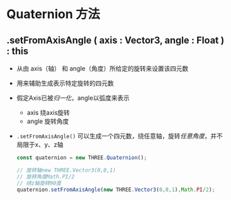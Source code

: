 # Quaternion 方法

## .setFromAxisAngle ( axis : Vector3, angle : Float ) : this

+ 从由 axis（轴） 和 angle（角度）所给定的旋转来设置该四元数
+ 用来辅助生成表示特定旋转的四元数
+ 假定Axis已被*归一化*，angle以弧度来表示

  + axis 绕axis旋转
  + angle 旋转角度

+ `.setFromAxisAngle()` 可以生成一个四元数，绕任意轴，旋转*任意角度*，并不局限于x、y、z轴

  ```js
  const quaternion = new THREE.Quaternion();

  // 旋转轴new THREE.Vector3(0,0,1)
  // 旋转角度Math.PI/2
  // 绕z轴旋转90度
  quaternion.setFromAxisAngle(new THREE.Vector3(0,0,1),Math.PI/2);
  ```
